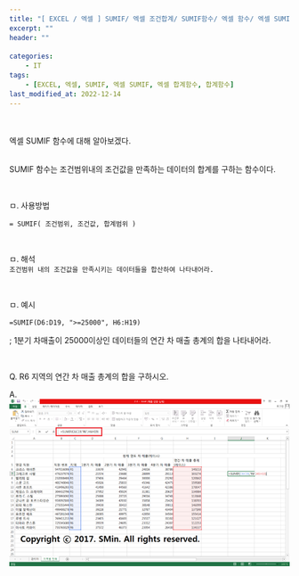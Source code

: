 ```yaml
---
title: "[ EXCEL / 엑셀 ] SUMIF/ 엑셀 조건합계/ SUMIF함수/ 엑셀 함수/ 엑셀 SUMIF/ 합계함수/ 엑셀 SUMIF"
excerpt: ""
header: ""

categories:
    - IT
tags:
    - [EXCEL, 엑셀, SUMIF, 엑셀 SUMIF, 엑셀 합계함수, 합계함수]
last_modified_at: 2022-12-14
---
```


<br><br>
엑셀 SUMIF 함수에 대해 알아보겠다.
<br><br>

SUMIF 함수는 조건범위내의 조건값을 만족하는 데이터의 합계를 구하는 함수이다.

<br>

ㅁ. 사용방법
```
= SUMIF( 조건범위, 조건값, 합계범위 )
```

<br>

ㅁ. 해석 <br>
``
조건범위 내의 조건값을 만족시키는 데이터들을 합산하여 나타내어라.
``

<br>

ㅁ. 예시
```
=SUMIF(D6:D19, ">=25000", H6:H19)
```
; 1분기 차매출이 25000이상인 데이터들의 연간 차 매출 총계의 합을 나타내어라.

<br>

Q. R6 지역의 연간 차 매출 총계의 합을 구하시오.

A.
![](/upload/excel/13_sumIF/00.png)
